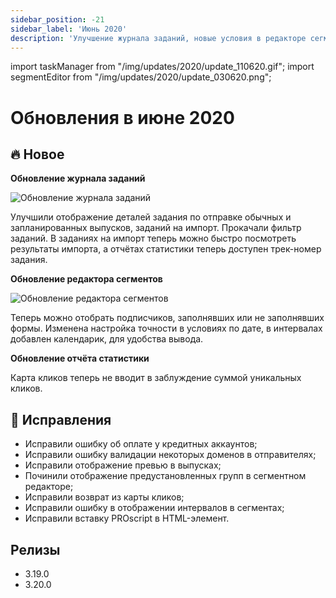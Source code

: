 ```yaml
---
sidebar_position: -21
sidebar_label: 'Июнь 2020'
description: 'Улучшение журнала заданий, новые условия в редакторе сегментов, улучшение карты кликов и некоторые исправления'
---
```


import taskManager from "/img/updates/2020/update_110620.gif";
import segmentEditor from "/img/updates/2020/update_030620.png";

# Обновления в июне 2020

## 🔥 Новое

**Обновление журнала заданий**

<p align="left">
    <img src={taskManager} alt="Обновление журнала заданий" />
</p>

Улучшили отображение деталей задания по отправке обычных и запланированных выпусков, заданий на импорт. Прокачали фильтр заданий. В заданиях на импорт теперь можно быстро посмотреть результаты импорта, а отчётах статистики теперь доступен трек-номер задания.

**Обновление редактора сегментов**

<p align="left">
    <img src={segmentEditor} alt="Обновление редактора сегментов" />
</p>

Теперь можно отобрать подписчиков, заполнявших или не заполнявших формы.
Изменена настройка точности в условиях по дате, в интервалах добавлен календарик, для удобства вывода.

**Обновление отчёта статистики**

Карта кликов теперь не вводит в заблуждение суммой уникальных кликов.

## 🐛 Исправления

- Исправили ошибку об оплате у кредитных аккаунтов;
- Исправили ошибку валидации некоторых доменов в отправителях;
- Исправили отображение превью в выпусках;
- Починили отображение предустановленных групп в сегментном редакторе;
- Исправили возврат из карты кликов;
- Исправили ошибку в отображении интервалов в сегментах;
- Исправили вставку PROscript в HTML-элемент.

## Релизы

- 3.19.0
- 3.20.0
